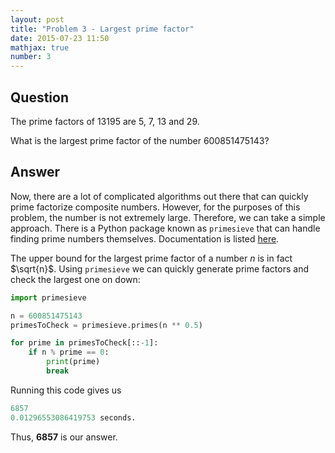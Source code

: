 ```yaml
---
layout: post
title: "Problem 3 - Largest prime factor"
date: 2015-07-23 11:50
mathjax: true
number: 3
---
```


## Question

The prime factors of 13195 are 5, 7, 13 and 29.

What is the largest prime factor of the number 600851475143?

## Answer

Now, there are a lot of complicated algorithms out there that can quickly prime factorize composite numbers. However, for the purposes of this problem, the number is not extremely large. Therefore, we can take a simple approach. There is a Python package known as `primesieve` that can handle finding prime numbers themselves. Documentation is listed [here](https://pypi.org/project/primesieve/).

The upper bound for the largest prime factor of a number $n$ is in fact $\sqrt{n}$. Using `primesieve` we can quickly generate prime factors and check the largest one on down:

```python
import primesieve

n = 600851475143
primesToCheck = primesieve.primes(n ** 0.5)

for prime in primesToCheck[::-1]:
    if n % prime == 0:
        print(prime)
        break
```

Running this code gives us

```python
6857
0.01296553086419753 seconds.
```

Thus, **6857** is our answer.